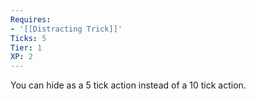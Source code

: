 ```yaml
---
Requires:
- '[[Distracting Trick]]'
Ticks: 5
Tier: 1
XP: 2
---
```


You can hide as a 5 tick action instead of a 10 tick action.